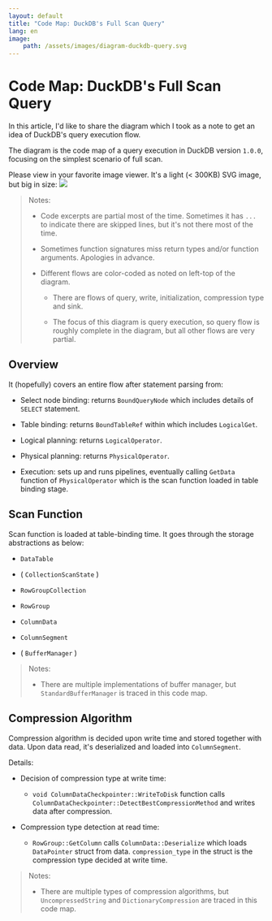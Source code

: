 ```yaml
---
layout: default
title: "Code Map: DuckDB's Full Scan Query"
lang: en
image:
    path: /assets/images/diagram-duckdb-query.svg
---
```


# Code Map: DuckDB's Full Scan Query

In this article, I'd like to share the diagram which I took as a note to get an idea of DuckDB's query execution flow.

The diagram is the code map of a query execution in DuckDB version `1.0.0`, focusing on the simplest scenario of full scan.

Please view in your favorite image viewer. It's a light (< 300KB) SVG image, but big in size:
<img src="/assets/images/diagram-duckdb-query.svg">

> Notes:
>
> - Code excerpts are partial most of the time. Sometimes it has `...` to indicate there are skipped lines, but it's not there most of the time.
> 
> - Sometimes function signatures miss return types and/or function arguments. Apologies in advance.
>
> - Different flows are color-coded as noted on left-top of the diagram. 
>
>     - There are flows of query, write, initialization, compression type and sink.
>
>     - The focus of this diagram is query execution, so query flow is roughly complete in the diagram, but all other flows are very partial.


## Overview

It (hopefully) covers an entire flow after statement parsing from:

- Select node binding: returns `BoundQueryNode` which includes details of `SELECT` statement.

- Table binding: returns `BoundTableRef` within which includes `LogicalGet`.

- Logical planning: returns `LogicalOperator`.

- Physical planning: returns `PhysicalOperator`.

- Execution: sets up and runs pipelines, eventually calling `GetData` function of `PhysicalOperator` which is the scan function loaded in table binding stage.

## Scan Function

Scan function is loaded at table-binding time. It goes through the storage abstractions as below:

- `DataTable`

- ( `CollectionScanState` )

- `RowGroupCollection`

- `RowGroup`

- `ColumnData`

- `ColumnSegment`

- ( `BufferManager` )

> Notes:
>
> - There are multiple implementations of buffer manager, but `StandardBufferManager` is traced in this code map.

## Compression Algorithm

Compression algorithm is decided upon write time and stored together with data. Upon data read, it's deserialized and loaded into `ColumnSegment`.

Details:

- Decision of compression type at write time:

    - `void ColumnDataCheckpointer::WriteToDisk` function calls `ColumnDataCheckpointer::DetectBestCompressionMethod` and writes data after compression.

- Compression type detection at read time:

    - `RowGroup::GetColumn` calls `ColumnData::Deserialize` which loads `DataPointer` struct from data. `compression_type` in the struct is the compression type decided at write time.

> Notes:
> 
> - There are multiple types of compression algorithms, but `UncompressedString` and `DictionaryCompression` are traced in this code map.

